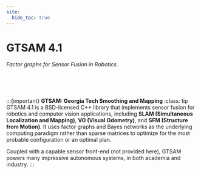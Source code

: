 ```yaml
---
site:
  hide_toc: true
---
```


# GTSAM 4.1
_*Factor graphs for Sensor Fusion in Robotics.*_

<br><br><br>

:::{important} **GTSAM: Georgia Tech Smoothing and Mapping**
:class: tip
GTSAM 4.1 is a BSD-licensed C++ library that implements sensor fusion for robotics and computer vision applications, including **SLAM (Simultaneous Localization and Mapping)**, **VO (Visual Odometry)**, and **SFM (Structure from Motion)**. It uses factor graphs and Bayes networks as the underlying computing paradigm rather than sparse matrices to optimize for the most probable configuration or an optimal plan.

Coupled with a capable sensor front-end (not provided here), GTSAM powers many impressive autonomous systems, in both academia and industry.
:::
